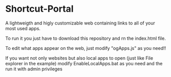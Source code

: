 # Shortcut-Portal
A lightweigth and higly customizable web containing links to all of your most used apps.

To run it you just have to download this repository and rn the index.html file.

To edit what apps appear on the web, just modify "ogApps.js" as you need!!

If you want not only websites but also local apps to open (just like File explorer in the example) modify EnableLocalApps.bat as you need and the run it with admin privileges
